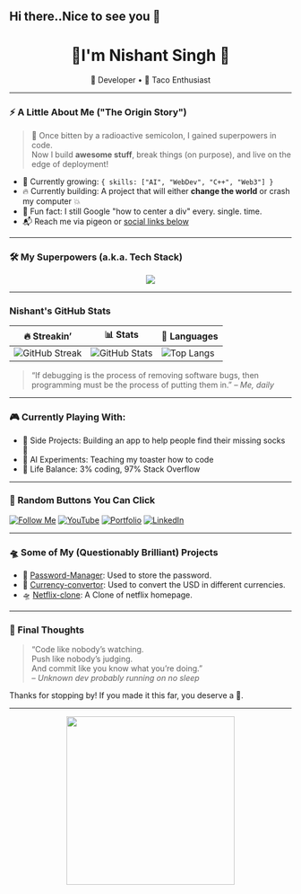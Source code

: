 ## Hi there..Nice to see you 👋

<h1 align="center"> 👋I'm Nishant Singh 🎉</h1>
<p align="center">
  🚀 Developer • 🌮 Taco Enthusiast
</p>

---

### ⚡ A Little About Me ("The Origin Story")
> 🧬 Once bitten by a radioactive semicolon, I gained superpowers in code.  
Now I build **awesome stuff**, break things (on purpose), and live on the edge of deployment! 

- 🌱 Currently growing: `{ skills: ["AI", "WebDev", "C++", "Web3"] }`
- 🔥 Currently building: A project that will either **change the world** or crash my computer 💥
- 🤔 Fun fact: I still Google "how to center a div" every. single. time.
- 📬 Reach me via pigeon or [social links below](#📫-catch-me-on-the-interwebs)

---

### 🛠️ My Superpowers (a.k.a. Tech Stack)

<div align="center">
  <img src="https://skillicons.dev/icons?i=js,react,html,css,tailwind,nodejs,python,java,mongodb,canva,git,aws&perline=8" />
</div>

---

### Nishant's GitHub Stats

| 🔥 Streakin’ | 📊 Stats | 🧠 Languages |
|--------------|-----------|-------------|
| ![GitHub Streak](https://streak-stats.demolab.com?user=Nixantsingh943&theme=tokyonight&hide_border=true) | ![GitHub Stats](https://github-readme-stats.vercel.app/api?username=Nixantsingh943&show_icons=true&theme=radical) | ![Top Langs](https://github-readme-stats.vercel.app/api/top-langs/?username=Nixantsingh943&layout=compact&theme=radical) |

> “If debugging is the process of removing software bugs, then programming must be the process of putting them in.” – *Me, daily*

---

### 🎮 Currently Playing With:
- 🧪 Side Projects: Building an app to help people find their missing socks 🧦
- 🤖 AI Experiments: Teaching my toaster how to code
- 🧘 Life Balance: 3% coding, 97% Stack Overflow

---

### 🧨 Random Buttons You Can Click

[![Follow Me](https://img.shields.io/github/followers/Nixantsingh943?label=Follow%20Me%20🤩&style=social)](https://github.com/Nixantsingh943)
[![YouTube](https://img.shields.io/badge/-Subscribe-red?style=for-the-badge&logo=youtube&logoColor=white)](https://youtube.com/yourchannel)
[![Portfolio](https://img.shields.io/badge/-My%20Website-black?style=for-the-badge&logo=firefox&logoColor=white)](https://yourwebsite.com)
[![LinkedIn](https://img.shields.io/badge/-Hire%20Me-blue?style=for-the-badge&logo=linkedin&logoColor=white)](https://linkedin.com/in/yourusername)

---

### 🛸 Some of My (Questionably Brilliant) Projects

- 🐸 [Password-Manager](https://github.com/Nixantsingh943/passpy): Used to store the password.
- 🧠 [Currency-convertor](https://github.com/Nixantsingh943/simple_Currency-convertor): Used to convert the USD in different currencies.
- 🛸 [Netflix-clone](https://github.com/Nixantsingh943/netflixclone): A Clone of netflix homepage.

---

### 🧃 Final Thoughts

> “Code like nobody’s watching.  
> Push like nobody’s judging.  
> And commit like you know what you’re doing.”  
> – *Unknown dev probably running on no sleep*

Thanks for stopping by! If you made it this far, you deserve a 🍪.

---

<p align="center">
  <img src="https://media.giphy.com/media/3ohzdIuqJoo8QdKlnW/giphy.gif" width="300" />
</p>


